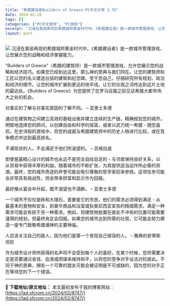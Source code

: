 ```yaml
---
title: "希腊建设者Builders of Greece PC中文分享 3.7G"
date: 2024-02-28
tags: []
categories: ["PC中文游戏", "PC游戏"]
excerpt: "沉浸在美丽再现的希腊城邦黄金时代中。《希腊建设者》是一款城市管理游戏，让您展示您的战略和经济掌握能力。 &quot;Builders of Greece&quot;（希腊的建筑师）是一款城市管理游戏，允许您展示您的战略和经济技巧。如果您已经到达这里，那么神的恩典与我们同在。让您的建筑师和工匠以您的名义建造壮丽的建筑和纪&hellip;"
layout: post
---
```


<img class="game_header_image_full aligncenter" src="https://cdn.cloudflare.steamstatic.com/steam/apps/1273100/header.jpg?t=1709050577" />
沉浸在美丽再现的希腊城邦黄金时代中。《希腊建设者》是一款城市管理游戏，让您展示您的战略和经济掌握能力。

"Builders of Greece"（希腊的建筑师）是一款城市管理游戏，允许您展示您的战略和经济技巧。如果您已经到达这里，那么神的恩典与我们同在。让您的建筑师和工匠以您的名义建造壮丽的建筑和纪念碑。至于您自己，仔细研究所有规划、政治和经济的细节。让您的城市扩展到更远的地平线，让它的壮观之词传达到这片土地的最远处。《Builders of Greece》为您提供了在罗马征服之前见证希腊大都市伟大之处的机会。

对事实的了解与对事实原因的了解不同。
– 亚里士多德

通过在建筑物之间建立高效的基础设施并建立连续的生产链，精确规划您的城市。明智地选择您的顾问，以创建自由和科学的摇篮，或者以武力统一希腊 - 随您喜欢。在史诗般的游戏中，将您的成就与希腊建筑师中的历史人物进行比较，或在竞争模式中达到最高排名。

不满现状的人，不会满足于他们所渴望的。
– 苏格拉底

即使是最精心设计的城市也永远不是完全自给自足的 - 与邻居保持良好关系，以从贸易中获得丰厚的利益。随着城市的不断扩张，为其提供适当运作所必需的资源。最终，您的城市奇迹的声誉可能会吸引尊敬的哲学家前来参观。这项任务可能会非常具有挑战性，但会带来财富和启示作为回报。

最好像从宴会中升起，既不渴望也不酒醉。
– 亚里士多德

一个城市不仅仅是砖和大理石，首要是它的市民，他们的需求必须得到满足 - 从最基本的食物和安全，到豪华商品和浴室或狄奥尼西亚宣告的精细需求。满足一种需求可能会有损于另一种需求。例如，将建筑物放置在彼此不冲突的位置可能需要谨慎的规划，但最终肯定会回报。如果您的城市达到所需的壮观，它可能会努力建造一座专门致敬希腊诸神的主要神庙。

人应该关注自己的敌人，因为他们是第一个发现自己错误的人。
– 雅典的安蒂斯坦尼

作为城市设计师所获得的名声将不会受到每个人的喜好。在某个时候，您将需要决定是否要通过金钱、血液或阴谋来维持和平，以将您的竞争对手设法对抗彼此。不同于神的恩典，拥有一个可靠的盟友可能会被证明是不可或缺的，因为您的对手正在等待您的下一个错误。

---
📖 **下载地址/原文地址：** 本文最初发布于我的博客网站：[https://lad.sfcrom.cn/2024/02/8747/](https://lad.sfcrom.cn/2024/02/8747/)
